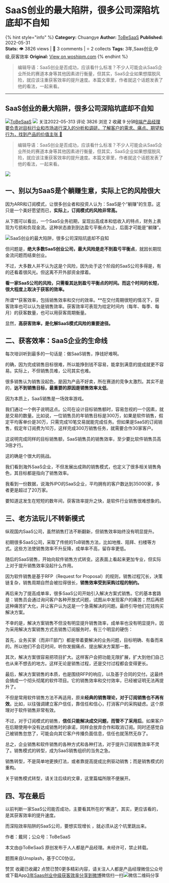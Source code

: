 # SaaS创业的最大陷阱，很多公司深陷坑底却不自知
{% hint style="info" %}
**Category:** Chuangye
**Author:** [ToBeSaaS](https://www.woshipm.com/u/1341134)
**Published:** 2022-05-31  
**Stats:** 👁️ 3826 views | 💬 3 comments | ⭐ 2 collects
**Tags:** 3年,Saas创业,中级,获客效率
**Original:** [View on woshipm.com](https://www.woshipm.com/chuangye/5464942.html)
{% endhint %}
> 编辑导语：SaaS创业是否成功，应该看什么标准？不少人可能会从SaaS企业所处的赛道本身等其他因素进行衡量，但其实，SaaS企业如果想摆脱风险，就应该注重获客效率的提升速度。本篇文章里，作者就这个话题发表了他的看法，一起来看。

---

## SaaS创业的最大陷阱，很多公司深陷坑底却不自知

[![](https://static.qidianla.com/woshipm_def_head_1.jpg?imageView2/1/w/72/h/72/q/100)](https://www.woshipm.com/u/1341134)[ToBeSaaS](https://www.woshipm.com/u/1341134) ![](https://static.woshipm.com/tag/1101_1@2x.png) 关注2022-05-313 评论 3826 浏览 2 收藏 9 分钟[B端产品经理要负责对目标行业和市场进行深入的分析和调研，了解客户的需求、痛点、期望和行为，找到产品的价值主张 🔗](https://ke.qidianla.com/courses/bcpm)

> 编辑导语：SaaS创业是否成功，应该看什么标准？不少人可能会从SaaS企业所处的赛道本身等其他因素进行衡量，但其实，SaaS企业如果想摆脱风险，就应该注重获客效率的提升速度。本篇文章里，作者就这个话题发表了他的看法，一起来看。

![](https://image.woshipm.com/wp-files/2022/05/4RI9gofPDs4p73zv7REz.jpg)

## 一、别以为SaaS是个躺赚生意，实际上它的风险很大

因为ARR和订阅模式，让很多创业者和投资人认为：SaaS是个“躺赚”的生意。这只是一个美好愿望而已，**实际上，订阅模式的风险非常高。**

从下图可以看出，一个SaaS业务初期，呈现出高成本和低收入的特点，财务上表现为亏损和负现金流。这种状态直到到达盈亏平衡点为止，后面才可能是“躺赚”。

![SaaS创业的最大陷阱，很多公司深陷坑底却不自知](https://image.woshipm.com/wp-files/2022/05/JD4m2LI8XVdNGHEopoJX.jpeg)

但问题是，**绝大多数SaaS创业公司，最大风险是走不到盈亏平衡点**，就因长期现金流问题而结束创业。

不过，大多数人并不认为这是个风险，因为处于这个阶段的SaaS公司多得是，有的还看着很风光。但这离不开外部资金撑着。

**看一家SaaS公司的风险，只需看其达到盈亏平衡点的时间。而这个时间的长短，很大程度上取决于获客的效率。**

所谓**获客效率，包括销售效率和交付的效率。**在交付周期很短的情况下，获客效率也可以认为是销售效率。获客效率可表现为给定时间内（每年、每季、每月）的获客数量，也可以用获客周期衡量。

显然，**高获客效率，是化解SaaS模式风险的重要途径。**

## 二、获客效率：SaaS企业的生命线

每次培训听到最多的一句话是：做SaaS销售，挣钱好难啊。

的确，因为完成销售目标很难，所以能挣到钱不容易，能拿到满意的提成就更不容易。实际上，不但销售员难，公司其实也难。

很多销售认为销售没起色，是因为产品不好卖，所在赛道的竞争太激烈。其实不是的，**达不到销售目标，最重要的原因是销售效率太低**。

因为本质上，SaaS销售是一场效率游戏。

我们通过一个例子说明这点。公司在设计目标销售额时，容易忽视的一个因素，就是交易的数量。比如说，一位销售员的年销售目标是300万，如果是软件销售，假定平均客单价是30万，只需完成10笔交易就能完成任务。但如果是SaaS的订阅销售，假定年订阅费为10万，这样完成300万销售任务，就需要合作30家客户。

这说明完成同样的目标销售额，SaaS销售员的销售效率，至少要比软件销售员高3倍才行。

这的确是个很大的挑战。

我们看到海外SaaS企业，不但发展出成熟的销售模式，也定义了很多相关销售角色，其目标都是指向了销售效率。

我看到一份数据，说海外IPO的SaaS企业，平均拥有的客户数达到35000家，多者更是超过了20万家。

要知道这发生在短短的数年间，获客效率提升之快，是软件行业销售很难想象的。

## 三、老方法玩儿不转新模式

纵观国内SaaS公司，虽然销售打法不断翻新，但销售效率始终没有明显提升。

初期很多SaaS公司，采取了传统的ToB销售方法，比如地推、陌拜、扫楼等方式。这些方法使销售效率不升反降，成单率不高，留存率更低。

随后的SaaS销售，开始向软件销售方式转变。这表面上看起来更加专业，但实际上对于提升销售效率没起什么作用。

因为软件销售是基于RFP（Request for Proposal）的规则，销售过程冗长，决策链复杂，销售周期自然会被拉得很长，**销售效率受到采购过程的制约。**

再后来为了提高成单率，很多SaaS公司开始引入解决方案式销售。它的基本套路是：销售员会通过询问客户各种开放式问题，试图从中发现客户的痛苦；然后再把这种痛苦扩大化，并让客户认为这是一个急需解决的问题。最终引导他们花钱购买解决方案。

不幸的是，解决方案销售不但没有明显提升销售效率，成单率也没有明显提升。因为采用解决方案销售方式去销售订阅服务时，有三个明显的硬伤：

首先，业务买家（而非IT部门）都是带着要解决的业务问题，目标明确、有备而来的。所以他们不会花时间，听你发掘痛点、提出解决方案那一套。

其次，解决方案很容易把项目扩大。这样客户会把功能无限扩展，扩大到他们自己也从来不想去的地方。这样无论是销售过程，还是交付过程都会变得更长。

最后，解决方案销售的本质，也是围绕RFP的响应，以及基于合同的交付。这最终会搞成一个彻头彻尾的软件项目。它的销售效率和交付效率，已经被证明无法再提升了。

不但是常用软件销售方法不再适用，原来**经典的销售理论，对于订阅销售也不再有效**。比如，以往强调建立客户信任，靠信任和信心，打消客户的采购疑虑。这个原理对于软件销售非常有效。

不过，对于订阅模式的销售，**信任只能解决成交问题，而管不了采用后**。如果客户在后期使用中没有达成销售时的承诺，同样会放弃合作和取消订阅。同时还感觉自己被销售忽悠了，可能会向其它客户传播负面信息，信任也就荡然无存了。

总之，企业销售和软件销售的各种方式和各种打法，对于提升订阅销售效率不灵了。销售模式的转型，成为SaaS销售组织的当务之急。

销售转型，不是简单地更换打法，或者靠提高提成比例驱动销售；而是销售模式的重构。

关于销售模式转型，请关注后续的文章，这里篇幅所限不便展开。

## 四、写在最后

以前判断一家SaaS公司能否成功，主要看其所在的“赛道”。其实，更应该看的，是其获客效率的提升速度。

而深陷效率陷阱的SaaS公司，要想实现增长 ，就必须从这个坑里跳出来。

作者：戴珂；公众号：ToBeSaaS

本文由@ToBeSaaS 原创发布于人人都是产品经理。未经许可，禁止转载。

题图来自Unsplash，基于CC0协议。

赞赏 收藏已收藏2 点赞已赞0更多精彩内容，请关注人人都是产品经理微信公众号或下载App[3年](https://www.woshipm.com/tag/3%e5%b9%b4)[Saas创业](https://www.woshipm.com/tag/saas%e5%88%9b%e4%b8%9a)[中级](https://www.woshipm.com/tag/%e4%b8%ad%e7%ba%a7)[获客效率](https://www.woshipm.com/tag/%e8%8e%b7%e5%ae%a2%e6%95%88%e7%8e%87)[分享到微博](https://service.weibo.com/share/share.php?appkey=2775287854&title=SaaS创业的最大陷阱，很多公司深陷坑底却不自知&url=https://www.woshipm.com/chuangye/5464942.html&pic=https://image.woshipm.com/wp-files/2022/05/4RI9gofPDs4p73zv7REz.jpg)微信扫一扫![微信二维码](https://api.pwmqr.com/qrcode/create/?url=https://www.woshipm.com/chuangye/5464942.html)分享